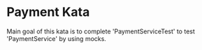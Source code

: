 # Payment Kata

Main goal of this kata is to complete 'PaymentServiceTest' to test 'PaymentService' by using mocks.